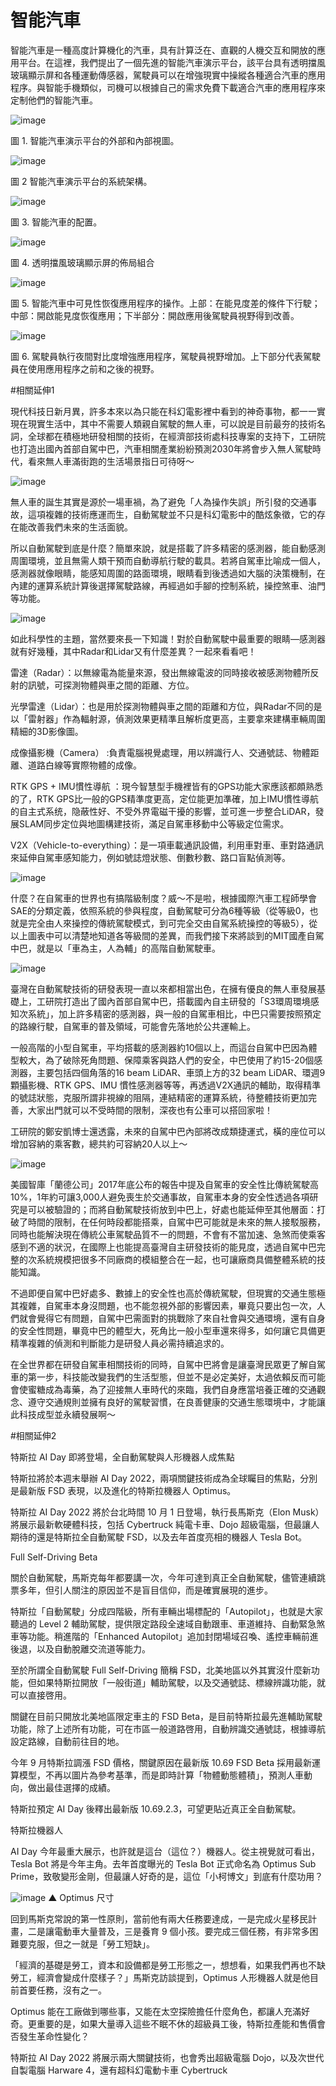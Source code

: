 # 智能汽車

智能汽車是一種高度計算機化的汽車，具有計算泛在、直觀的人機交互和開放的應用平台。在這裡，我們提出了一個先進的智能汽車演示平台，該平台具有透明擋風玻璃顯示屏和各種運動傳感器，駕駛員可以在增強現實中操縱各種適合汽車的應用程序。與智能手機類似，司機可以根據自己的需求免費下載適合汽車的應用程序來定制他們的智能汽車。

![image](https://github.com/smartCarLab/smartCar/blob/master/image/image1.png?raw=true)

圖 1. 智能汽車演示平台的外部和內部視圖。

![image](https://github.com/smartCarLab/smartCar/blob/master/image/image2.png?raw=true)

圖 2 智能汽車演示平台的系統架構。

![image](https://github.com/smartCarLab/smartCar/blob/master/image/image3.png?raw=true)

圖 3. 智能汽車的配置。

![image](https://github.com/smartCarLab/smartCar/blob/master/image/image4.png?raw=true)

圖 4. 透明擋風玻璃顯示屏的佈局組合

![image](https://github.com/smartCarLab/smartCar/blob/master/image/image5.png?raw=true)

圖 5. 智能汽車中可見性恢復應用程序的操作。上部：在能見度差的條件下行駛；中部：開啟能見度恢復應用；下半部分：開啟應用後駕駛員視野得到改善。

![image](https://github.com/smartCarLab/smartCar/blob/master/image/image6.png?raw=true)

圖 6. 駕駛員執行夜間對比度增強應用程序，駕駛員視野增加。上下部分代表駕駛員在使用應用程序之前和之後的視野。

#相關延伸1

現代科技日新月異，許多本來以為只能在科幻電影裡中看到的神奇事物，都一一實現在現實生活中，其中不需要人類親自駕駛的無人車，可以說是目前最夯的技術名詞，全球都在積極地研發相關的技術，在經濟部技術處科技專案的支持下，工研院也打造出國內首部自駕中巴，汽車相關產業紛紛預測2030年將會步入無人駕駛時代，看來無人車滿街跑的生活場景指日可待呀～

![image](https://github.com/smartCarLab/smartCar/blob/master/image/image7.png?raw=true)

無人車的誕生其實是源於一場車禍，為了避免「人為操作失誤」所引發的交通事故，這項複雜的技術應運而生，自動駕駛並不只是科幻電影中的酷炫象徵，它的存在能改善我們未來的生活面貌。
 
所以自動駕駛到底是什麼？簡單來說，就是搭載了許多精密的感測器，能自動感測周圍環境，並且無需人類干預而自動導航行駛的載具。若將自駕車比喻成一個人，感測器就像眼睛，能感知周圍的路面環境，眼睛看到後透過如大腦的決策機制，在內建的運算系統計算後選擇駕駛路線，再經過如手腳的控制系統，操控煞車、油門等功能。
 

![image](https://github.com/smartCarLab/smartCar/blob/master/image/image8.png?raw=true)

如此科學性的主題，當然要來長一下知識！對於自動駕駛中最重要的眼睛—感測器就有好幾種，其中Radar和Lidar又有什麼差異？一起來看看吧！

雷達（Radar）：以無線電為能量來源，發出無線電波的同時接收被感測物體所反射的訊號，可探測物體與車之間的距離、方位。

光學雷達（Lidar）：也是用於探測物體與車之間的距離和方位，與Radar不同的是以「雷射器」作為輻射源，偵測效果更精準且解析度更高，主要拿來建構車輛周圍精細的3D影像圖。

成像攝影機（Camera） :負責電腦視覺處理，用以辨識行人、交通號誌、物體距離、道路白線等實際物體的成像。

RTK GPS + IMU慣性導航 ：現今智慧型手機裡皆有的GPS功能大家應該都頗熟悉的了，RTK GPS比一般的GPS精準度更高，定位能更加準確，加上IMU慣性導航的自主式系统，隐蔽性好、不受外界電磁干擾的影響，並可進一步整合LiDAR，發展SLAM同步定位與地圖構建技術，滿足自駕車移動中公等級定位需求。

V2X（Vehicle-to-everything）：是一項車載通訊設備，利用車對車、車對路通訊來延伸自駕車感知能力，例如號誌燈狀態、倒數秒數、路口盲點偵測等。

![image](https://github.com/smartCarLab/smartCar/blob/master/image/image9.png?raw=true)

什麼？在自駕車的世界也有搞階級制度？威～不是啦，根據國際汽車工程師學會SAE的分類定義，依照系統的參與程度，自動駕駛可分為6種等級（從等級0，也就是完全由人來操控的傳統駕駛模式，到可完全交由自駕系統操控的等級5），從以上圖表中可以清楚地知道各等級間的差異，而我們接下來將談到的MIT國產自駕中巴，就是以「車為主，人為輔」的高階自動駕駛車。

![image](https://github.com/smartCarLab/smartCar/blob/master/image/image10.png?raw=true)

臺灣在自動駕駛技術的研發表現一直以來都相當出色，在擁有優良的無人車發展基礎上，工研院打造出了國內首部自駕中巴，搭載國內自主研發的「S3環周環境感知次系統」，加上許多精密的感測器，與一般的自駕車相比，中巴只需要按照預定的路線行駛，自駕車的普及領域，可能會先落地於公共運輸上。

一般高階的小型自駕車，平均搭載的感測器約10個以上，而這台自駕中巴因為體型較大，為了破除死角問題、保障乘客與路人們的安全，中巴使用了約15-20個感測器，主要包括四個角落的16 beam LiDAR、車頭上方的32 beam LiDAR、環週9顆攝影機、RTK GPS、IMU 慣性感測器等等，再透過V2X通訊的輔助，取得精準的號誌狀態，克服所謂非視線的阻隔，連結精密的運算系統，待整體技術更加完善，大家出門就可以不受時間的限制，深夜也有公車可以搭回家啦！

工研院的鄭安凱博士還透露，未來的自駕中巴內部將改成類捷運式，橫的座位可以增加容納的乘客數，總共約可容納20人以上～

![image](https://github.com/smartCarLab/smartCar/blob/master/image/image11.png?raw=true)

美國智庫「蘭德公司」2017年底公布的報告中提及自駕車的安全性比傳統駕駛高10%，1年約可讓3,000人避免喪生於交通事故，自駕車本身的安全性透過各項研究是可以被驗證的；而將自動駕駛技術放到中巴上，好處也能延伸至其他層面：打破了時間的限制，在任何時段都能搭乘，自駕中巴可能就是未來的無人接駁服務，同時也能解決現在傳統公車駕駛品質不一的問題，不會有不當加速、急煞而使乘客感到不適的狀況，在國際上也能提高臺灣自主研發技術的能見度，透過自駕中巴完整的次系統規模把很多不同廠商的模組整合在一起，也可讓廠商具備整體系統的技能知識。

不過即便自駕中巴好處多、數據上的安全性也高於傳統駕駛，但現實的交通生態極其複雜，自駕車本身沒問題，也不能忽視外部的影響因素，畢竟只要出包一次，人們就會覺得它有問題，自駕中巴需面對的挑戰除了來自社會與交通環境，還有自身的安全性問題，畢竟中巴的體型大，死角比一般小型車還來得多，如何讓它具備更精準複雜的偵測和判斷能力是研發人員必需持續追求的。

在全世界都在研發自駕車相關技術的同時，自駕中巴將會是讓臺灣民眾更了解自駕車的第一步，科技能改變我們的生活型態，但並不是必定美好，太過依賴反而可能會使蜜糖成為毒藥，為了迎接無人車時代的來臨，我們自身應當培養正確的交通觀念、遵守交通規則並擁有良好的駕駛習慣，在良善健康的交通生態環境中，才能讓此科技成型並永續發展啊～

#相關延伸2

特斯拉 AI Day 即將登場，全自動駕駛與人形機器人成焦點

特斯拉將於本週末舉辦 AI Day 2022，兩項關鍵技術成為全球矚目的焦點，分別是最新版 FSD 表現，以及進化的特斯拉機器人 Optimus。

特斯拉 AI Day 2022 將於台北時間 10 月 1 日登場，執行長馬斯克（Elon Musk）將展示最新軟硬體科技，包括 Cybertruck 純電卡車、Dojo 超級電腦，但最讓人期待的還是特斯拉全自動駕駛 FSD，以及去年首度亮相的機器人 Tesla Bot。

Full Self-Driving Beta

關於自動駕駛，馬斯克每年都要講一次，今年可達到真正全自動駕駛，儘管連續跳票多年，但引人關注的原因並不是盲目信仰，而是確實展現的進步。

特斯拉「自動駕駛」分成四階級，所有車輛出場標配的「Autopilot」，也就是大家聽過的 Level 2 輔助駕駛，提供限定路段全速域自動跟車、車道維持、自動緊急煞車等功能。稍進階的「Enhanced Autopilot」追加封閉場域召喚、遙控車輛前進後退，以及自動脫離交流道等能力。

至於所謂全自動駕駛 Full Self-Driving 簡稱 FSD，北美地區以外其實沒什麼新功能，但如果特斯拉開放「一般街道」輔助駕駛，以及交通號誌、標線辨識功能，就可以直接啓用。

關鍵在目前只開放北美地區限定車主的 FSD Beta，是目前特斯拉最先進輔助駕駛功能，除了上述所有功能，可在市區一般道路啓用，自動辨識交通號誌，根據導航設定路線，自動前往目的地。

今年 9 月特斯拉調漲 FSD 價格，關鍵原因在最新版 10.69 FSD Beta 採用最新運算模型，不再以圖片為參考基準，而是即時計算「物體動態體積」，預測人車動向，做出最佳選擇的成績。

特斯拉預定 AI Day 後釋出最新版 10.69.2.3，可望更貼近真正全自動駕駛。

特斯拉機器人

AI Day 今年最重大展示，也許就是這台（這位？）機器人。從主視覺就可看出，Tesla Bot 將是今年主角。去年首度曝光的 Tesla Bot 正式命名為 Optimus Sub Prime，致敬變形金剛，但最讓人好奇的是，這位「小柯博文」到底有什麼功用？

![image](https://github.com/smartCarLab/smartCar/blob/master/image/image12.png?raw=true)
▲ Optimus 尺寸

回到馬斯克常說的第一性原則，當前他有兩大任務要達成，一是完成火星移民計畫，二是讓電動車大量普及，三是養育 9 個小孩。要完成三個任務，有非常多困難要克服，但之一就是「勞工短缺」。

「經濟的基礎是勞工，資本和設備都是勞工形態之一，想想看，如果我們再也不缺勞工，經濟會變成什麼樣子？」馬斯克訪談提到，Optimus 人形機器人就是他目前首要任務，沒有之一。

Optimus 能在工廠做到哪些事，又能在太空探險擔任什麼角色，都讓人充滿好奇。更重要的是，如果大量導入這些不眠不休的超級員工後，特斯拉產能和售價會否發生革命性變化？

特斯拉 AI Day 2022 將展示兩大關鍵技術，也會秀出超級電腦 Dojo，以及次世代自製電腦 Harware 4，還有超科幻電動卡車 Cybertruck

